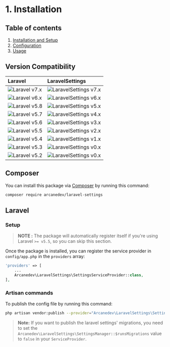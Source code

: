 # 1. Installation

## Table of contents

  1. [Installation and Setup](1-Installation-and-Setup.md)
  2. [Configuration](2-Configuration.md)
  3. [Usage](3-Usage.md)

## Version Compatibility

| Laravel                      | LaravelSettings                               |
|:-----------------------------|:----------------------------------------------|
| ![Laravel v7.x][laravel_7_x] | ![LaravelSettings v7.x][laravel_settings_7_x] |
| ![Laravel v6.x][laravel_6_x] | ![LaravelSettings v6.x][laravel_settings_6_x] |
| ![Laravel v5.8][laravel_5_8] | ![LaravelSettings v5.x][laravel_settings_5_x] |
| ![Laravel v5.7][laravel_5_7] | ![LaravelSettings v4.x][laravel_settings_4_x] |
| ![Laravel v5.6][laravel_5_6] | ![LaravelSettings v3.x][laravel_settings_3_x] |
| ![Laravel v5.5][laravel_5_5] | ![LaravelSettings v2.x][laravel_settings_2_x] |
| ![Laravel v5.4][laravel_5_4] | ![LaravelSettings v1.x][laravel_settings_1_x] |
| ![Laravel v5.3][laravel_5_3] | ![LaravelSettings v0.x][laravel_settings_0_x] |
| ![Laravel v5.2][laravel_5_2] | ![LaravelSettings v0.x][laravel_settings_0_x] |

[laravel_7_x]:  https://img.shields.io/badge/version-7.x-blue.svg?style=flat-square "Laravel v7.x"
[laravel_6_x]:  https://img.shields.io/badge/version-6.x-blue.svg?style=flat-square "Laravel v6.x"
[laravel_5_8]:  https://img.shields.io/badge/version-5.8-blue.svg?style=flat-square "Laravel v5.8"
[laravel_5_7]:  https://img.shields.io/badge/version-5.7-blue.svg?style=flat-square "Laravel v5.7"
[laravel_5_6]:  https://img.shields.io/badge/version-5.6-blue.svg?style=flat-square "Laravel v5.6"
[laravel_5_5]:  https://img.shields.io/badge/version-5.5-blue.svg?style=flat-square "Laravel v5.5"
[laravel_5_4]:  https://img.shields.io/badge/version-5.4-blue.svg?style=flat-square "Laravel v5.4"
[laravel_5_3]:  https://img.shields.io/badge/version-5.3-blue.svg?style=flat-square "Laravel v5.3"
[laravel_5_2]:  https://img.shields.io/badge/version-5.2-blue.svg?style=flat-square "Laravel v5.2"

[laravel_settings_7_x]: https://img.shields.io/badge/version-7.x-blue.svg?style=flat-square "LaravelSettings v7.x"
[laravel_settings_6_x]: https://img.shields.io/badge/version-6.x-blue.svg?style=flat-square "LaravelSettings v6.x"
[laravel_settings_5_x]: https://img.shields.io/badge/version-5.x-blue.svg?style=flat-square "LaravelSettings v5.x"
[laravel_settings_4_x]: https://img.shields.io/badge/version-4.x-blue.svg?style=flat-square "LaravelSettings v4.x"
[laravel_settings_3_x]: https://img.shields.io/badge/version-3.x-blue.svg?style=flat-square "LaravelSettings v3.x"
[laravel_settings_2_x]: https://img.shields.io/badge/version-2.x-blue.svg?style=flat-square "LaravelSettings v2.x"
[laravel_settings_1_x]: https://img.shields.io/badge/version-1.x-blue.svg?style=flat-square "LaravelSettings v1.x"
[laravel_settings_0_x]: https://img.shields.io/badge/version-0.x-blue.svg?style=flat-square "LaravelSettings v0.x"

## Composer

You can install this package via [Composer](http://getcomposer.org/) by running this command:

```bash
composer require arcanedev/laravel-settings
```

## Laravel

### Setup

> **NOTE :** The package will automatically register itself if you're using Laravel `>= v5.5`, so you can skip this section.

Once the package is installed, you can register the service provider in `config/app.php` in the `providers` array:

```php
'providers' => [
    ...
    Arcanedev\LaravelSettings\SettingsServiceProvider::class,
],
```

### Artisan commands

To publish the config file by running this command:

```bash
php artisan vendor:publish --provider="Arcanedev\LaravelSettings\SettingsServiceProvider"
```

> **Note:** If you want to publish the laravel settings' migrations, you need to set the `Arcanedev\LaravelSettings\SettingsManager::$runsMigrations` value to `false` in your `ServiceProvider`.

